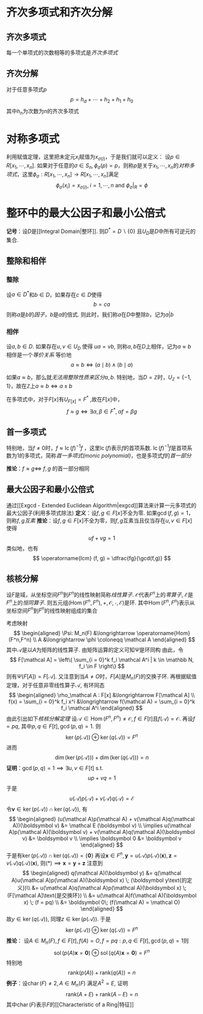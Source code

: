 # 齐次多项式和齐次分解
## 齐次多项式
每一个单项式的次数相等的多项式是*齐次多项式*
## 齐次分解
对于任意多项式$p$
$$
p = h_d + \cdots + h_2 + h_1 + h_0
$$
其中$h_n$为次数为$n$的齐次多项式
# 对称多项式
利用赋值定理，这里把未定元$x_i$赋值为$x_{\sigma(i)}$，于是我们就可以定义：
设$p \in R[x_1,\cdots, x_n].$ 如果对于任意的$\sigma \in S_n, \phi_\sigma (p) = p$，则称$p$是关于$x_1,\cdots,x_n$的*对称多项式*，这里$\phi_\sigma : R[x_1, \cdots, x_n] \to R[x_1, \cdots, x_n]$满足
$$
\phi_\sigma(x_i) = x_{\sigma(i)},\; i = 1, \cdots, n \text{ and } \phi_\sigma |_R = \phi
$$

# 整环中的最大公因子和最小公倍式
**记号**：设$D$是[[Integral Domain|整环]]. 则$D^* = D \backslash \{0\}$ 且$U_D$是$D$中所有可逆元的集合.
## 整除和相伴

### 整除
设$a \in D^*$和$b \in D$，如果存在$c \in D$使得
$$
b = ca
$$
则称$a$是$b$的*因子*，$b$是$a$的倍式. 则此时，我们称$a$在$D$中整除$b$，记为$a | b$
### 相伴
设$a, b\in D$. 如果存在$u, v \in U_D$ 使得 $ua = vb$, 则称$a,b$在$D$上相伴，记为$a \approx b$
相伴是一个*等价关系*
等价地
$$
a \approx b \iff (a \mid b) \land (b \mid a)
$$

如果$a \approx b$，那么就*无法用整除性质来区分*$a, b$. 特别地，当$D = \mathbb{Z}$时，$U_\mathbb{Z} = \{-1, 1\}$，故在$\mathbb{Z}$上$a \approx b \iff a \pm b$

在多项式中，对于$F[x]$有$U_{F[x]} = F^*$ ,故在$F[x]$中，
$$
f \approx g \iff \exists \alpha, \beta \in F^*, \alpha f = \beta g
$$
## 首一多项式
特别地，当$f \neq 0$时，$f \approx \operatorname{lc}(f)^{-1} f$ ，这里$\operatorname{lc}(f)$表示$f$的首项系数. $\operatorname{lc}(f)^{-1} f$是首项系数为1的多项式，简称*首一多项式(monic polynomial)*，也是多项式$f$的*首一部分*

**推论**：$f \approx g \iff$ $f, g$ 的首一部分相同
## 最大公因子和最小公倍式
通过[[Exgcd - Extended Euclidean Algorithm|exgcd]]算法来计算一元多项式的最大公因子(利用多项式除法)
**定义**：设$f, g \in F[x]$不全为零. 如果$\gcd(f, g) = 1$，则称$f,g$*互素*
**推论**：设$f, g \in F[x]$不全为零，则$f,g$互素当且仅当存在$u,v \in F[x]$使得
$$
uf + vg = 1
$$
类似地，也有
$$
\operatorname{lcm} (f, g) = \dfrac{fg}{\gcd(f,g)}
$$
## 核核分解
设$F$是域，从坐标空间$F^n$到$F^n$的线性映射简称*线性算子*. $\mathcal O$代表$F^n$上的*零算子*, $\mathcal E$是$F^n$上的*恒同算子*. 则五元组$(\operatorname{Hom} (F^n, F^n), +, \mathcal O, \circ, \mathcal E)$是环. 其中$\operatorname{Hom}(F^n,F^n)$表示从坐标空间$F^n$到$F^n$的线性映射组成的集合

考虑映射
$$
\begin{aligned}
\Psi: M_n(F) &\longrightarrow \operatorname{Hom}(F^n,F^n) \\
A &\longrightarrow \phi \coloneqq \mathcal A
\end{aligned}
$$
其中$\mathcal A$是以$A$为矩阵的线性算子. 由矩阵运算的定义可知$\Psi$是环同构
由此，令
$$
F[\mathcal A] = \left\{ \sum_{i = 0}^k f_i \mathcal A^i | k \in \mathbb N, f_i \in F \right\}
$$
则有$\Psi(F[A]) = F[\mathcal A]$. 
又注意到当$A \neq O$时，$F[A]$是$M_n(F)$的交换子环. 再根据赋值定理，对于任意非零线性算子$\mathcal A$, 有环同态
$$
\begin{aligned}
\rho_\mathcal A : F[x] &\longrightarrow F[\mathcal A] \\
f(x) = \sum_{i = 0}^k f_i x^i &\longrightarrow f(\mathcal A) = \sum_{i = 0}^k f_i \mathcal A^i
\end{aligned}
$$
由此引出如下*核核分解定理*
设$\mathcal A \in \operatorname{Hom}(F^n, F^n) \neq \mathcal O, f \in F[t]$且$f(\mathcal A) = \mathcal O$. 再设$f = pq$, 其中$p, q \in F[t], \gcd(p, q) = 1$. 则
$$
\ker (p(\mathcal A)) \oplus \ker(q(\mathcal A)) = F^n
$$
进而
$$
\dim(\ker(p(\mathcal A))) + \dim(\ker(q(\mathcal A))) = n
$$
**证明**：$\gcd(p, q) = 1 \implies \exists u, v\in F[t]$ s.t.
$$
up + vq = 1
$$
于是
$$
u(\mathcal A)p(\mathcal A) + v(\mathcal A)q(\mathcal A) = \mathcal E \tag{$\ast$}
$$
令$\boldsymbol v \in \ker(p(\mathcal A)) \cap \ker(q(\mathcal A))$, 有
$$
\begin{aligned}
(u(\mathcal A)p(\mathcal A) + v(\mathcal A)q(\mathcal A))(\boldsymbol v) &= \mathcal E (\boldsymbol v) \\
\implies
u(\mathcal A)p(\mathcal A)(\boldsymbol v) + v(\mathcal A)q(\mathcal A)(\boldsymbol v) &= \boldsymbol v \\
\implies \boldsymbol 0 &= \boldsymbol v
\end{aligned}
$$
于是有$\ker(p(\mathcal A)) \cap \ker(q(\mathcal A)) = \{\boldsymbol 0\}$
再设$\boldsymbol x \in F^n, \boldsymbol y = u(\mathcal A)p(\mathcal A)(\boldsymbol x),\boldsymbol z = v(\mathcal A)q(\mathcal A)(\boldsymbol x)$, 则$(\ast) \implies \boldsymbol x = \boldsymbol y + \boldsymbol z$
注意到
$$
\begin{aligned}
q(\mathcal A)(\boldsymbol y) &= q(\mathcal A)u(\mathcal A)p(\mathcal A)(\boldsymbol x) \; (\boldsymbol y\text{的定义})\\
&= u(\mathcal A)q(\mathcal A)p(\mathcal A)(\boldsymbol x) \; (F[\mathcal A]\text{是交换环}) \\
&= u(\mathcal A)f(\mathcal A)(\boldsymbol x) \; (f = pq) \\
&= \boldsymbol 0\; (f(\mathcal A) = \mathcal O)
\end{aligned}
$$
故$y \in \ker(q(\mathcal A))$, 同理$z \in \ker(p(\mathcal A))$. 于是
$$
\ker (p(\mathcal A)) \oplus \ker(q(\mathcal A)) = F^n
$$
**推论**： 设$A \in M_n(F), f \in F[t], f(A) = O, f = pq: p,q \in F[t], \gcd(p, q) = 1$则
$$
\operatorname{sol}(p(A)\boldsymbol x = \boldsymbol 0) \oplus \operatorname{sol}(q(A)\boldsymbol x = \boldsymbol 0) = F^n
$$
特别地
$$
\mathrm{rank}(p(A)) + \mathrm{rank}(q(A)) = n
$$
**例子**：设$\operatorname{char}(F) \neq 2, A \in M_n(F)$ 满足$A^2 = E$, 证明
$$
\mathrm{rank}(A + E) + \mathrm{rank}(A - E) = n
$$
其中$\operatorname{char}(F)$表示$F$的[[Characteristic of a Ring|特征]]




